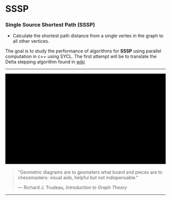 # SSSP

 ### Single Source Shortest Path (SSSP)
 *  Calculate the shortest path distance from a single vertex in the graph to all other vertices.

   The goal is to study the performance of algorithms for **SSSP** using parallel computation in c++ using SYCL. 
   The first attempt will be to translate the Delta stepping algorithm found in [wiki](https://en.wikipedia.org/wiki/Parallel_single-source_shortest_path_algorithm)

<hr>  
<p align="center">
  <img src="/sssp/animation/MovingVertices.gif" alt="Space Points">
</p>

> "Geometric diagrams are to geometers what board and pieces are to chessmasters: visual aids, helpful but not indispensable."
> 
> — Richard J. Trudeau, *Introduction to Graph Theory*

<hr>
